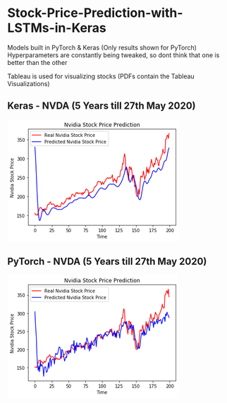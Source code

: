 # Stock-Price-Prediction-with-LSTMs-in-Keras

Models built in PyTorch & Keras (Only results shown for PyTorch)
Hyperparameters are constantly being tweaked, so dont think that one is better than the other

Tableau is used for visualizing stocks (PDFs contain the Tableau Visualizations)

## Keras - NVDA (5 Years till 27th May 2020)
![NVDA Prediction](https://github.com/UdbhavPrasad072300/Stock-Price-Prediction-with-LSTMs/blob/master/NVDA/NVDA%20Prediction.png?raw=true)
## PyTorch - NVDA (5 Years till 27th May 2020)
![NVDA PyTorch Prediction](https://github.com/UdbhavPrasad072300/Stock-Price-Prediction-with-LSTMs/blob/master/NVDA/Prediction-PyTorch-NVDA.png?raw=true)
